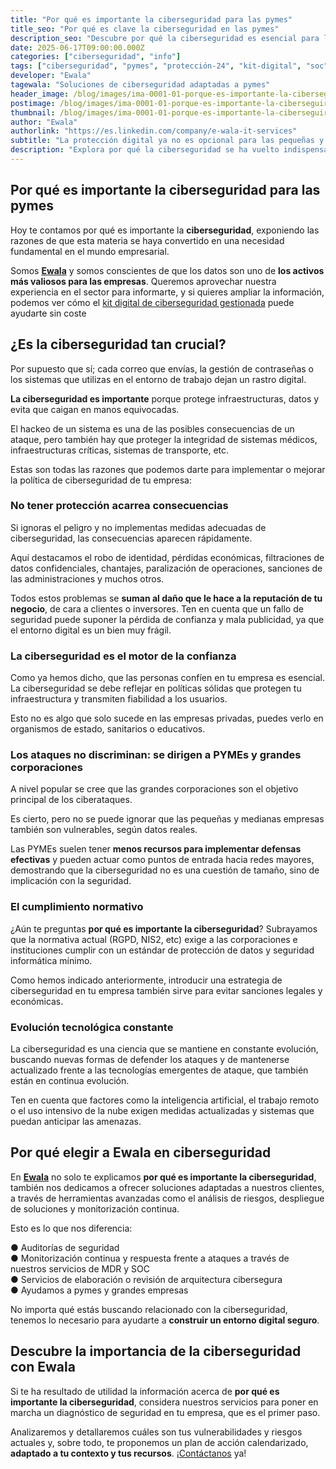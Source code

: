 ```yaml
---
title: "Por qué es importante la ciberseguridad para las pymes"
title_seo: "Por qué es clave la ciberseguridad en las pymes"
description_seo: "Descubre por qué la ciberseguridad es esencial para las pymes: evita pérdidas, sanciones y gana la confianza de tus clientes."
date: 2025-06-17T09:00:00.000Z
categories: ["ciberseguridad", "info"]
tags: ["ciberseguridad", "pymes", "protección-24", "kit-digital", "soc", "mdr", "ciberseguridad-it", "kit-consulting"]
developer: "Ewala"
tagewala: "Soluciones de ciberseguridad adaptadas a pymes"
header_image: /blog/images/ima-0001-01-porque-es-importante-la-ciberseguirdad.webp
postimage: /blog/images/ima-0001-01-porque-es-importante-la-ciberseguirdad.webp
thumbnail: /blog/images/ima-0001-01-porque-es-importante-la-ciberseguirdad.webp
author: "Ewala"
authorlink: "https://es.linkedin.com/company/e-wala-it-services"
subtitle: "La protección digital ya no es opcional para las pequeñas y medianas empresas"
description: "Explora por qué la ciberseguridad se ha vuelto indispensable para las pymes y cómo proteger tu negocio ante amenazas reales."
---
```


## Por qué es importante la ciberseguridad para las pymes

Hoy te contamos por qué es importante la **ciberseguridad**, exponiendo las razones de que esta materia se haya convertido en una necesidad fundamental en el mundo empresarial.

Somos **[Ewala](https://ewala.es/)** y somos conscientes de que los datos son uno de **los activos más valiosos para las empresas**. Queremos aprovechar nuestra experiencia en el sector para informarte, y si quieres ampliar la información, podemos ver cómo el [kit digital de ciberseguridad gestionada](https://ewala.es/kit-digital-ciberseguridad-gestionada) puede ayudarte sin coste

## ¿Es la ciberseguridad tan crucial?

Por supuesto que sí; cada correo que envías, la gestión de contraseñas o los sistemas que utilizas en el entorno de trabajo dejan un rastro digital.

**La ciberseguridad es importante** porque protege infraestructuras, datos y evita que caigan en manos equivocadas. 

El hackeo de un sistema es una de las posibles consecuencias de un ataque, pero también hay que proteger la integridad de sistemas médicos, infraestructuras críticas, sistemas de transporte, etc.

Estas son todas las razones que podemos darte para implementar o mejorar la política de ciberseguridad de tu empresa:

### No tener protección acarrea consecuencias

Si ignoras el peligro y no implementas medidas adecuadas de ciberseguridad, las consecuencias aparecen rápidamente.

Aquí destacamos el robo de identidad, pérdidas económicas, filtraciones de datos confidenciales, chantajes, paralización de operaciones, sanciones de las administraciones y muchos otros.

Todos estos problemas se **suman al daño que le hace a la reputación de tu negocio**, de cara a clientes o inversores. Ten en cuenta que un fallo de seguridad puede suponer la pérdida de confianza y mala publicidad, ya que el entorno digital es un bien muy frágil.

### La ciberseguridad es el motor de la confianza

Como ya hemos dicho, que las personas confíen en tu empresa es esencial. La ciberseguridad se debe reflejar en políticas sólidas que protegen tu infraestructura y transmiten fiabilidad a los usuarios.

Esto no es algo que solo sucede en las empresas privadas, puedes verlo en organismos de estado, sanitarios o educativos.

### Los ataques no discriminan: se dirigen a PYMEs y grandes corporaciones

A nivel popular se cree que las grandes corporaciones son el objetivo principal de los ciberataques.

Es cierto, pero no se puede ignorar que las pequeñas y medianas empresas también son vulnerables, según datos reales.

Las PYMEs suelen tener **menos recursos para implementar defensas efectivas** y pueden actuar como puntos de entrada hacia redes mayores, demostrando que la ciberseguridad no es una cuestión de tamaño, sino de implicación con la seguridad.

### El cumplimiento normativo

¿Aún te preguntas **por qué es importante la ciberseguridad**? Subrayamos que la normativa actual (RGPD, NIS2, etc) exige a las corporaciones e instituciones cumplir con un estándar de protección de datos y seguridad informática mínimo.

Como hemos indicado anteriormente, introducir una estrategia de ciberseguridad en tu empresa también sirve para evitar sanciones legales y económicas.

### Evolución tecnológica constante

La ciberseguridad es una ciencia que se mantiene en constante evolución, buscando nuevas formas de defender los ataques y de mantenerse actualizado frente a las tecnologías emergentes de ataque, que también están en continua evolución.

Ten en cuenta que factores como la inteligencia artificial, el trabajo remoto o el uso intensivo de la nube exigen medidas actualizadas y sistemas que puedan anticipar las amenazas.

## Por qué elegir a Ewala en ciberseguridad

En **[Ewala](https://ewala.es/)** no solo te explicamos **por qué es importante la ciberseguridad**, también nos dedicamos a ofrecer soluciones adaptadas a nuestros clientes, a través de herramientas avanzadas como el análisis de riesgos, despliegue de soluciones y monitorización continua.

Esto es lo que nos diferencia:

● Auditorías de seguridad  
● Monitorización continua y respuesta frente a ataques a través de nuestros servicios de MDR y SOC  
● Servicios de elaboración o revisión de arquitectura cibersegura  
● Ayudamos a pymes y grandes empresas  

No importa qué estás buscando relacionado con la ciberseguridad, tenemos lo necesario para ayudarte a **construir un entorno digital seguro**.

## Descubre la importancia de la ciberseguridad con Ewala

Si te ha resultado de utilidad la información acerca de **por qué es importante la ciberseguridad**, considera nuestros servicios para poner en marcha un diagnóstico de seguridad en tu empresa, que es el primer paso.

Analizaremos y detallaremos cuáles son tus vulnerabilidades y riesgos actuales y, sobre todo, te proponemos un plan de acción calendarizado, **adaptado a tu contexto y tus recursos**. ¡[Contáctanos](https://ewala.es/#contacto) ya!